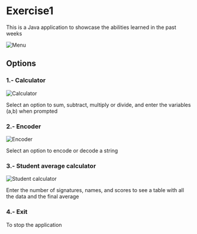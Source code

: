 # Exercise1
This is a Java application to showcase the abilities learned in the past weeks

![Menu](https://github.com/user-attachments/assets/c8bd8988-f00e-485f-ab18-54c3d8d1d634)

## Options
### 1.- Calculator
![Calculator](https://github.com/user-attachments/assets/7d20846e-1508-456b-a552-68395b3f614a)

Select an option to sum, subtract, multiply or divide, and enter the variables (a,b) when prompted
### 2.- Encoder
![Encoder](https://github.com/user-attachments/assets/cb0afff0-9e5a-48ee-99ae-86f1d2d6729e)

Select an option to encode or decode a string
### 3.- Student average calculator
![Student calculator](https://github.com/user-attachments/assets/69cb5771-afad-481c-8438-9a5a025cbf00)

Enter the number of signatures, names, and scores to see a table with all the data and the final average
### 4.- Exit
To stop the application
